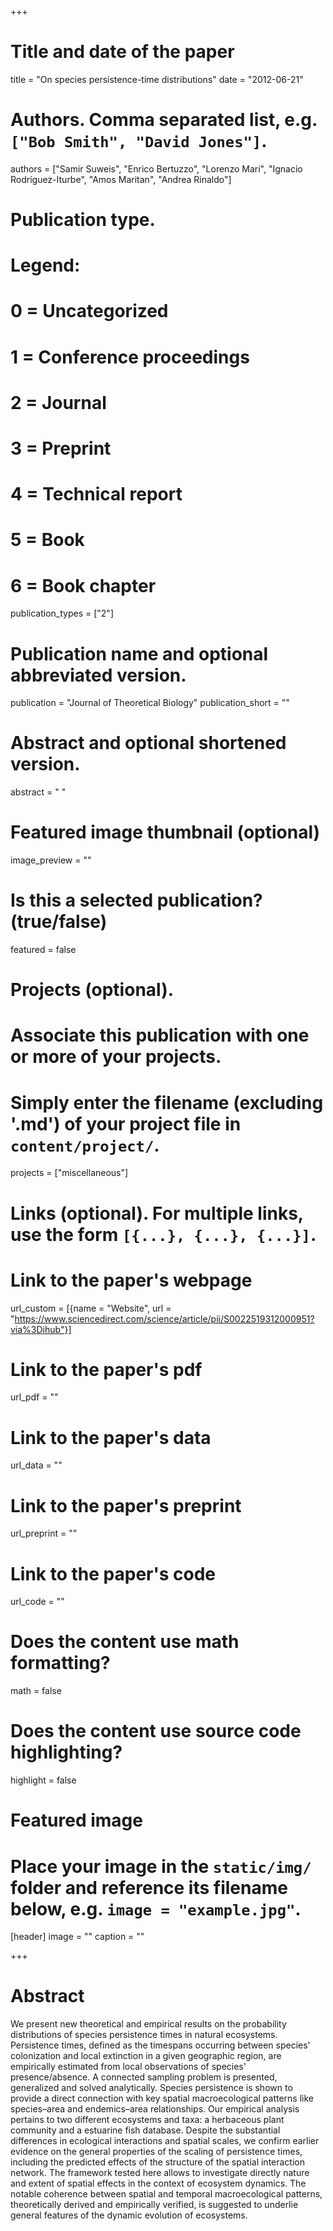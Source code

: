 +++
# Title and date of the paper
title = "On species persistence-time distributions"
date = "2012-06-21"

# Authors. Comma separated list, e.g. `["Bob Smith", "David Jones"]`.
authors = ["Samir Suweis", "Enrico Bertuzzo", "Lorenzo Mari", "Ignacio Rodríguez-Iturbe", "Amos Maritan", "Andrea Rinaldo"]
# Publication type.
# Legend:
# 0 = Uncategorized
# 1 = Conference proceedings
# 2 = Journal
# 3 = Preprint
# 4 = Technical report
# 5 = Book
# 6 = Book chapter
publication_types = ["2"]

# Publication name and optional abbreviated version.
publication = "Journal of Theoretical Biology"
publication_short = ""

# Abstract and optional shortened version.
abstract = " "
# Featured image thumbnail (optional)
image_preview = ""

# Is this a selected publication? (true/false)
featured = false

# Projects (optional).
#   Associate this publication with one or more of your projects.
#   Simply enter the filename (excluding '.md') of your project file in `content/project/`.
projects = ["miscellaneous"]

# Links (optional). For multiple links, use the form `[{...}, {...}, {...}]`.
# Link to the paper's webpage
url_custom = [{name = "Website", url = "https://www.sciencedirect.com/science/article/pii/S0022519312000951?via%3Dihub"}]
# Link to the paper's pdf
url_pdf = ""
# Link to the paper's data
url_data = ""
# Link to the paper's preprint
url_preprint = ""
# Link to the paper's code
url_code = ""


# Does the content use math formatting?
math = false

# Does the content use source code highlighting?
highlight = false

# Featured image
# Place your image in the `static/img/` folder and reference its filename below, e.g. `image = "example.jpg"`.
[header]
image = ""
caption = ""

+++

# Abstract
We present new theoretical and empirical results on the probability distributions of species persistence times in natural ecosystems. Persistence times, defined as the timespans occurring between species' colonization and local extinction in a given geographic region, are empirically estimated from local observations of species' presence/absence. A connected sampling problem is presented, generalized and solved analytically. Species persistence is shown to provide a direct connection with key spatial macroecological patterns like species–area and endemics–area relationships. Our empirical analysis pertains to two different ecosystems and taxa: a herbaceous plant community and a estuarine fish database. Despite the substantial differences in ecological interactions and spatial scales, we confirm earlier evidence on the general properties of the scaling of persistence times, including the predicted effects of the structure of the spatial interaction network. The framework tested here allows to investigate directly nature and extent of spatial effects in the context of ecosystem dynamics. The notable coherence between spatial and temporal macroecological patterns, theoretically derived and empirically verified, is suggested to underlie general features of the dynamic evolution of ecosystems.
